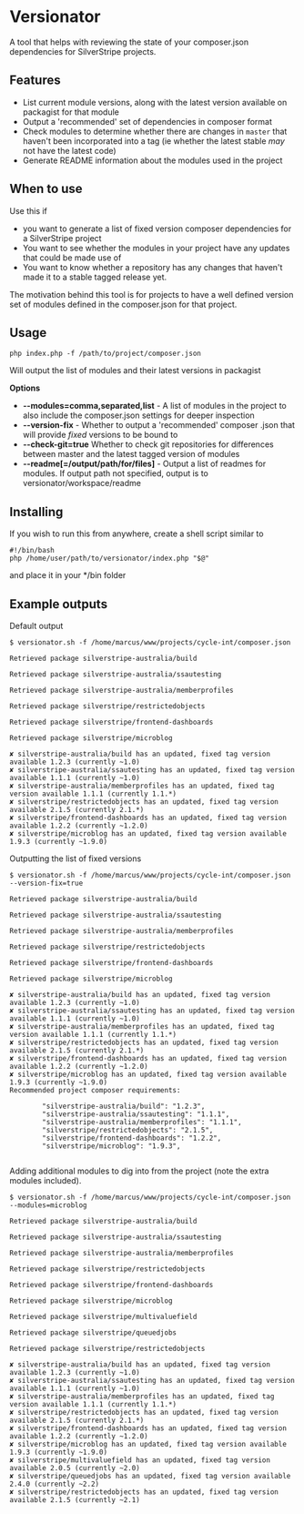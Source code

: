# Versionator

A tool that helps with reviewing the state of your composer.json
dependencies for SilverStripe projects.

## Features

* List current module versions, along with the latest version available on
  packagist for that module
* Output a 'recommended' set of dependencies in composer format
* Check modules to determine whether there are changes in `master` that
  haven't been incorporated into a tag (ie whether the latest stable _may_
  not have the latest code)
* Generate README information about the modules used in the project


## When to use

Use this if

* you want to generate a list of fixed version composer dependencies for a
  SilverStripe project
* You want to see whether the modules in your project have any updates
  that could be made use of
* You want to know whether a repository has any changes that haven't made it
  to a stable tagged release yet.

The motivation behind this tool is for projects to have a well
defined version set of modules defined in the composer.json for that project.



## Usage

`php index.php -f /path/to/project/composer.json`

Will output the list of modules and their latest versions in packagist

**Options**

* **--modules=comma,separated,list** - A list of modules in the project
  to also include the composer.json settings for deeper inspection
* **--version-fix** - Whether to output a 'recommended' composer .json
  that will provide _fixed_ versions to be bound to
* **--check-git=true** Whether to check git repositories for differences
  between master and the latest tagged version of modules
* **--readme[=/output/path/for/files]** - Output a list of readmes for modules.
  If output path not specified, output is to versionator/workspace/readme


## Installing

If you wish to run this from anywhere, create a shell script similar to

```
#!/bin/bash
php /home/user/path/to/versionator/index.php "$@"
```

and place it in your */bin folder


## Example outputs

Default output

```
$ versionator.sh -f /home/marcus/www/projects/cycle-int/composer.json

Retrieved package silverstripe-australia/build

Retrieved package silverstripe-australia/ssautesting

Retrieved package silverstripe-australia/memberprofiles

Retrieved package silverstripe/restrictedobjects

Retrieved package silverstripe/frontend-dashboards

Retrieved package silverstripe/microblog

✘ silverstripe-australia/build has an updated, fixed tag version available 1.2.3 (currently ~1.0)
✘ silverstripe-australia/ssautesting has an updated, fixed tag version available 1.1.1 (currently ~1.0)
✘ silverstripe-australia/memberprofiles has an updated, fixed tag version available 1.1.1 (currently 1.1.*)
✘ silverstripe/restrictedobjects has an updated, fixed tag version available 2.1.5 (currently 2.1.*)
✘ silverstripe/frontend-dashboards has an updated, fixed tag version available 1.2.2 (currently ~1.2.0)
✘ silverstripe/microblog has an updated, fixed tag version available 1.9.3 (currently ~1.9.0)
```

Outputting the list of fixed versions

```
$ versionator.sh -f /home/marcus/www/projects/cycle-int/composer.json --version-fix=true

Retrieved package silverstripe-australia/build

Retrieved package silverstripe-australia/ssautesting

Retrieved package silverstripe-australia/memberprofiles

Retrieved package silverstripe/restrictedobjects

Retrieved package silverstripe/frontend-dashboards

Retrieved package silverstripe/microblog

✘ silverstripe-australia/build has an updated, fixed tag version available 1.2.3 (currently ~1.0)
✘ silverstripe-australia/ssautesting has an updated, fixed tag version available 1.1.1 (currently ~1.0)
✘ silverstripe-australia/memberprofiles has an updated, fixed tag version available 1.1.1 (currently 1.1.*)
✘ silverstripe/restrictedobjects has an updated, fixed tag version available 2.1.5 (currently 2.1.*)
✘ silverstripe/frontend-dashboards has an updated, fixed tag version available 1.2.2 (currently ~1.2.0)
✘ silverstripe/microblog has an updated, fixed tag version available 1.9.3 (currently ~1.9.0)
Recommended project composer requirements:

		"silverstripe-australia/build": "1.2.3",
		"silverstripe-australia/ssautesting": "1.1.1",
		"silverstripe-australia/memberprofiles": "1.1.1",
		"silverstripe/restrictedobjects": "2.1.5",
		"silverstripe/frontend-dashboards": "1.2.2",
		"silverstripe/microblog": "1.9.3",


```


Adding additional modules to dig into from the project (note the extra modules included).

```
$ versionator.sh -f /home/marcus/www/projects/cycle-int/composer.json --modules=microblog

Retrieved package silverstripe-australia/build

Retrieved package silverstripe-australia/ssautesting

Retrieved package silverstripe-australia/memberprofiles

Retrieved package silverstripe/restrictedobjects

Retrieved package silverstripe/frontend-dashboards

Retrieved package silverstripe/microblog

Retrieved package silverstripe/multivaluefield

Retrieved package silverstripe/queuedjobs

Retrieved package silverstripe/restrictedobjects

✘ silverstripe-australia/build has an updated, fixed tag version available 1.2.3 (currently ~1.0)
✘ silverstripe-australia/ssautesting has an updated, fixed tag version available 1.1.1 (currently ~1.0)
✘ silverstripe-australia/memberprofiles has an updated, fixed tag version available 1.1.1 (currently 1.1.*)
✘ silverstripe/restrictedobjects has an updated, fixed tag version available 2.1.5 (currently 2.1.*)
✘ silverstripe/frontend-dashboards has an updated, fixed tag version available 1.2.2 (currently ~1.2.0)
✘ silverstripe/microblog has an updated, fixed tag version available 1.9.3 (currently ~1.9.0)
✘ silverstripe/multivaluefield has an updated, fixed tag version available 2.0.5 (currently ~2.0)
✘ silverstripe/queuedjobs has an updated, fixed tag version available 2.4.0 (currently ~2.2)
✘ silverstripe/restrictedobjects has an updated, fixed tag version available 2.1.5 (currently ~2.1)

```
